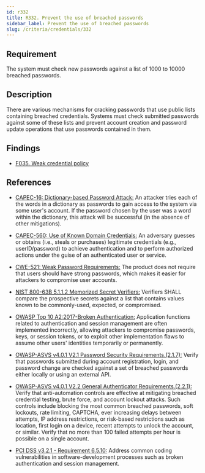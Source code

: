```yaml
---
id: r332
title: R332. Prevent the use of breached passwords
sidebar_label: Prevent the use of breached passwords
slug: /criteria/credentials/332
---
```


## Requirement

The system must check new passwords
against a list of 1000 to 10000 breached passwords.

## Description

There are various mechanisms for cracking passwords
that use public lists containing breached credentials.
Systems must check submitted passwords against some of these lists and prevent
account creation and password update operations that use passwords contained in
them.

## Findings

- [F035. Weak credential policy](https://fluidattacks.com/products/rules/findings/035/)

## References

- [CAPEC-16: Dictionary-based Password Attack:](http://capec.mitre.org/data/definitions/16.html)
An attacker tries each of the words in a dictionary as passwords to gain access
to the system via some user's account.
If the password chosen by the user was a word within the dictionary,
this attack will be successful (in the absence of other mitigations).

- [CAPEC-560: Use of Known Domain Credentials:](http://capec.mitre.org/data/definitions/560.html)
An adversary guesses or obtains (i.e., steals or purchases) legitimate
credentials (e.g., userID/password) to achieve authentication and to perform
authorized actions under the guise of an authenticated user or service.

- [CWE-521: Weak Password Requirements:](https://cwe.mitre.org/data/definitions/521.html)
The product does not require that users should have strong passwords,
which makes it easier for attackers to compromise user accounts.

- [NIST 800-63B 5.1.1.2 Memorized Secret Verifiers:](https://pages.nist.gov/800-63-3/sp800-63b.html)
Verifiers SHALL compare the prospective secrets against a list that contains
values known to be commonly-used, expected, or compromised.

- [OWASP Top 10 A2:2017-Broken Authentication:](https://owasp.org/www-project-top-ten/OWASP_Top_Ten_2017/Top_10-2017_A2-Broken_Authentication)
Application functions related to authentication and session management are
often implemented incorrectly,
allowing attackers to compromise passwords, keys, or session tokens,
or to exploit other implementation flaws to assume other users' identities
temporarily or permanently.

- [OWASP-ASVS v4.0.1 V2.1 Password Security Requirements.(2.1.7):](https://owasp.org/www-project-application-security-verification-standard/)
Verify that passwords submitted during account registration, login, and
password change are checked against a set of breached passwords either locally
or using an external API.

- [OWASP-ASVS v4.0.1 V2.2 General Authenticator Requirements.(2.2.1):](https://owasp.org/www-project-application-security-verification-standard/)
Verify that anti-automation controls are effective at mitigating breached
credential testing, brute force, and account lockout attacks.
Such controls include blocking the most common breached passwords,
soft lockouts, rate limiting, CAPTCHA, ever increasing delays between attempts,
IP address restrictions,
or risk-based restrictions such as location, first login on a device,
recent attempts to unlock the account, or similar.
Verify that no more than 100 failed attempts per hour is possible on a single
account.

- [PCI DSS v3.2.1 - Requirement 6.5.10:](https://www.pcisecuritystandards.org/documents/PCI_DSS_v3-2-1.pdf)
Address common coding vulnerabilities in software-development processes such as
broken authentication and session management.
